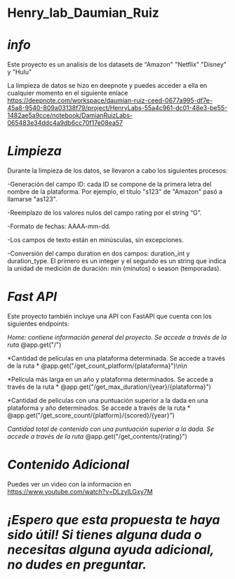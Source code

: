 


# Henry_lab_Daumian_Ruiz

# *info*
Este proyecto es un analisis de los datasets de "Amazon" "Netflix" "Disney" y "Hulu"

La limpieza de datos se hizo en deepnote y puedes acceder a ella en cualquier momento en el siguiente enlace
https://deepnote.com/workspace/daumian-ruiz-ceed-0677a995-df7e-45a8-9540-809a03138f79/project/HenryLabs-55a4c961-dc01-48e3-be55-1482ae5a9cce/notebook/DamianRuizLabs-065483e34ddc4a9db6cc70f17e08ea57

# *Limpieza*

Durante la limpieza de los datos, se llevaron a cabo los siguientes procesos:

-Generación del campo ID: cada ID se compone de la primera letra del nombre de la plataforma. Por ejemplo, el título "s123" de "Amazon" pasó a llamarse "as123".

-Reemplazo de los valores nulos del campo rating por el string “G”.

-Formato de fechas: AAAA-mm-dd.

-Los campos de texto están en minúsculas, sin excepciones.

-Conversión del campo duration en dos campos: duration_int y duration_type. El primero es un integer y el segundo es un string que indica la unidad de medición de duración: min (minutos) o season (temporadas).

# *Fast API*

Este proyecto también incluye una API con FastAPI que cuenta con los siguientes endpoints:

*Home: contiene información general del proyecto. Se accede a través de la ruta* 
@app.get("/")

*Cantidad de películas en una plataforma determinada. Se accede a través de la ruta * 
@app.get("/get_count_platform/{plataforma}")\n\n

*Película más larga en un año y plataforma determinados. Se accede a través de la ruta * 
@app.get("/get_max_duration/{year}/{plataforma}")

*Cantidad de películas con una puntuación superior a la dada en una plataforma y año determinados. Se accede a través de la ruta * 
@app.get("/get_score_count/{platform}/{scored}/{year}")

*Cantidad total de contenido con una puntuación superior a la dada. Se accede a través de la ruta* 
@app.get("/get_contents/{rating}")

# *Contenido Adicional*

Puedes ver un video con la informacion en
https://www.youtube.com/watch?v=DLzylLGxy7M

# *¡Espero que esta propuesta te haya sido útil! Si tienes alguna duda o necesitas alguna ayuda adicional, no dudes en preguntar.*
